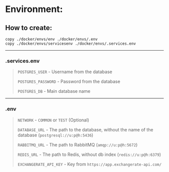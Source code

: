 # Environment:

## How to create:
```shell
copy ./docker/envs/env ./docker/envs/.env
copy ./docker/envs/servicesenv ./docker/envs/.services.env
```
-------
### .services.env
> `POSTGRES_USER` - Username from the database
> 
> `POSTGRES_PASSWORD` - Password from the database
> 
> `POSTGRES_DB` - Main database name

-------
### .env
> `NETWORK` - `COMMON` or `TEST` (Optional)
> 
> `DATABASE_URL` - The path to the database, without the name of the database (`postgresql://u:p@h:5436`)
> 
> `RABBITMQ_URL` - The path to RabbitMQ (`amqp://u:p@h:5672`)
> 
> `REDIS_URL` - The path to Redis, without db index (`redis://u:p@h:6379`)
> 
> `EXCHANGERATE_API_KEY` - Key from `https://app.exchangerate-api.com/`
